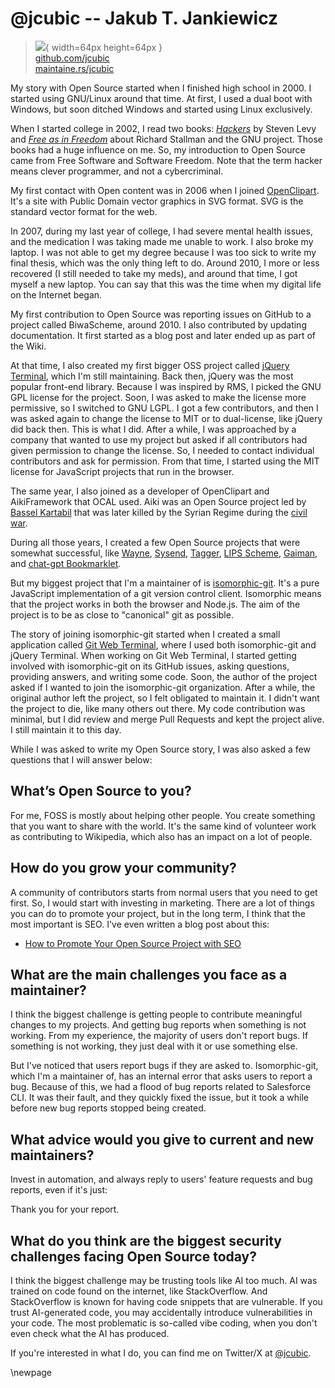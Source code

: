 # @jcubic -- Jakub T. Jankiewicz

> ![](https://i0.wp.com/github.com/jcubic.png?resize=200%2C200&ssl=1){ width=64px height=64px }  
> [github.com/jcubic](https://github.com/jcubic)  
> [maintaine.rs/jcubic](https://maintaine.rs/jcubic)

My story with Open Source started when I finished high school in 2000. I started using GNU/Linux
around that time. At first, I used a dual boot with Windows, but soon ditched Windows and started
using Linux exclusively.

When I started college in 2002, I read two books:
[_Hackers_](https://en.wikipedia.org/wiki/Hackers:_Heroes_of_the_Computer_Revolution) by Steven Levy
and [_Free as in Freedom_](https://en.wikipedia.org/wiki/Free_as_in_Freedom) about Richard Stallman
and the GNU project. Those books had a huge influence on me. So, my introduction to Open Source came
from Free Software and Software Freedom. Note that the term hacker means clever programmer, and not
a cybercriminal.

My first contact with Open content was in 2006 when I joined [OpenClipart](https://openclipart.org/).
It's a site with Public Domain vector graphics in SVG format. SVG is the standard vector format for the web.

In 2007, during my last year of college, I had severe mental health issues, and the medication I was
taking made me unable to work. I also broke my laptop. I was not able to get my degree because I was
too sick to write my final thesis, which was the only thing left to do. Around 2010, I more or less
recovered (I still needed to take my meds), and around that time, I got myself a new laptop. You can say that this was the time when my digital life on the Internet began.

My first contribution to Open Source was reporting issues on GitHub to a project called BiwaScheme,
around 2010. I also contributed by updating documentation. It first started as a blog post and later
ended up as part of the Wiki.

At that time, I also created my first bigger OSS project called [jQuery
Terminal](https://terminal.jcubic.pl/), which I'm still maintaining. Back then, jQuery was the most
popular front-end library. Because I was inspired by RMS, I picked the GNU GPL license for the
project. Soon, I was asked to make the license more permissive, so I switched to GNU LGPL. I got a
few contributors, and then I was asked again to change the license to MIT or to dual-license, like
jQuery did back then. This is what I did. After a while, I was approached by a company that wanted
to use my project but asked if all contributors had given permission to change the license. So, I
needed to contact individual contributors and ask for permission. From that time, I started using
the MIT license for JavaScript projects that run in the browser.

The same year, I also joined as a developer of OpenClipart and AikiFramework that OCAL used.
Aiki was an Open Source project led by [Bassel Kartabil](https://en.wikipedia.org/wiki/Bassel_Khartabil)
that was later killed by the Syrian Regime during the [civil war](https://en.wikipedia.org/wiki/Syrian_civil_war).

During all those years, I created a few Open Source projects that were somewhat successful, like
[Wayne](https://github.com/jcubic/wayne), [Sysend](https://github.com/jcubic/sysend),
[Tagger](https://github.com/jcubic/tagger), [LIPS Scheme](https://lips.js.org/),
[Gaiman](https://github.com/jcubic/gaiman), and
[chat-gpt Bookmarklet](https://github.com/jcubic/chat-gpt).

But my biggest project that I'm a maintainer of is
[isomorphic-git](https://isomorphic-git.org/). It's a pure JavaScript implementation of a git
version control client. Isomorphic
means that the project works in both the browser and Node.js. The aim of the project is to be as close to "canonical" git as possible.

The story of joining isomorphic-git started when I created a small application called [Git Web
Terminal](https://git-terminal.js.org/), where I used both isomorphic-git and jQuery Terminal. When
working on Git Web Terminal, I started getting involved with isomorphic-git on its GitHub issues,
asking questions, providing answers, and writing some code. Soon, the author of the project asked if
I wanted to join the isomorphic-git organization. After a while, the original author left the
project, so I felt obligated to maintain it. I didn't want the project to die, like many others out
there. My code contribution was minimal, but I did review and merge Pull Requests and kept the
project alive. I still maintain it to this day.

While I was asked to write my Open Source story, I was also asked a few questions that I will answer below:

## **What’s Open Source to you?**

For me, FOSS is mostly about helping other people. You create something that you want to share with
the world. It's the same kind of volunteer work as contributing to Wikipedia, which also has an
impact on a lot of people.

## **How do you grow your community?**

A community of contributors starts from normal users that you need to get first. So, I would start
with investing in marketing. There are a lot of things you can do to promote your project, but in the
long term, I think that the most important is SEO. I've even written a blog post about this:

- [How to Promote Your Open Source Project with SEO](https://itnext.io/seo-for-open-source-projects-1a6b17ffeb8b)

## **What are the main challenges you face as a maintainer?**

I think the biggest challenge is getting people to contribute meaningful changes to my projects. And
getting bug reports when something is not working. From my experience, the majority of users don't report
bugs. If something is not working, they just deal with it or use something else.

But I've noticed that users report bugs if they are asked to. Isomorphic-git, which I'm a maintainer
of, has an internal error that asks users to report a bug. Because of this, we had a flood of bug
reports related to Salesforce CLI. It was their fault, and they quickly fixed the issue, but it
took a while before new bug reports stopped being created.

## **What advice would you give to current and new maintainers?**

Invest in automation, and always reply to users' feature requests and bug reports, even if it's
just:

Thank you for your report.

## **What do you think are the biggest security challenges facing Open Source today?**

I think the biggest challenge may be trusting tools like AI too much. AI was trained on code found
on the internet, like StackOverflow. And StackOverflow is known for having code snippets that are
vulnerable. If you trust AI-generated code, you may accidentally introduce vulnerabilities in your
code. The most problematic is so-called vibe coding, when you don't even check what the AI has
produced.

If you're interested in what I do, you can find me on Twitter/X at [\@jcubic](https://x.com/jcubic).

\newpage
